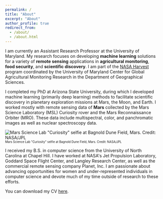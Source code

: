 ```yaml
---
permalink: /
title: "About"
excerpt: "About"
author_profile: true
redirect_from: 
  - /about/
  - /about.html
---
```


I am currently an Assistant Research Professor at the University of Maryland. My research focuses on developing **machine learning** solutions for a variety of **remote sensing** applications in **agricultural monitoring**, **food security**, and **scientific discovery**. I am part of the [NASA Harvest](https://nasaharvest.org/) program coordinated by the University of Maryland Center for Global Agricultural Monitoring Research in the Department of Geographical Sciences.

I completed my PhD at Arizona State University, during which I developed machine learning (primarily deep learning) methods to facilitate scientific discovery in planetary exploration missions at Mars, the Moon, and Earth. I worked mostly with remote sensing data of **Mars** collected by the Mars Science Laboratory (MSL) Curiosity rover and the Mars Reconnaissance Orbiter (MRO). These data include multispectral, color, and panchromatic images as well as nuclear spectroscopy data. 

![Mars Science Lab "Curiosity" selfie at Bagnold Dune Field, Mars. Credit: NASA/JPL](http://hannah-rae.github.io/images/msl-selfie.jpg)
<br><sub><sup>Mars Science Lab "Curiosity" selfie at Bagnold Dune Field, Mars. Credit: NASA/JPL</sup></sub>

I received my B.S. in computer science from the University of North Carolina at Chapel Hill. I have worked at NASA's Jet Propulsion Laboratory, Goddard Space Flight Center, and Langley Research Center, as well as the commercial remote sensing company Planet, Inc. I am passionate about advancing opportunities for women and under-represented individuals in computer science and devote much of my time outside of research to these efforts. 

You can download my CV [here](http://hannah-rae.github.io/files/Kerner_Hannah_CV.pdf).